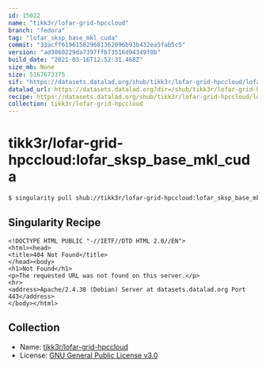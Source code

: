 ```yaml
---
id: 15022
name: "tikk3r/lofar-grid-hpccloud"
branch: "fedora"
tag: "lofar_sksp_base_mkl_cuda"
commit: "33acff619615829681362096b93b432ea5fab5c5"
version: "ad3060229da7397ffb73516d94349f0b"
build_date: "2021-03-16T12:52:31.468Z"
size_mb: None
size: 5167673375
sif: "https://datasets.datalad.org/shub/tikk3r/lofar-grid-hpccloud/lofar_sksp_base_mkl_cuda/2021-03-16-33acff61-ad306022/ad3060229da7397ffb73516d94349f0b.sif"
datalad_url: https://datasets.datalad.org?dir=/shub/tikk3r/lofar-grid-hpccloud/lofar_sksp_base_mkl_cuda/2021-03-16-33acff61-ad306022/
recipe: https://datasets.datalad.org/shub/tikk3r/lofar-grid-hpccloud/lofar_sksp_base_mkl_cuda/2021-03-16-33acff61-ad306022/Singularity
collection: tikk3r/lofar-grid-hpccloud
---
```


# tikk3r/lofar-grid-hpccloud:lofar_sksp_base_mkl_cuda

```bash
$ singularity pull shub://tikk3r/lofar-grid-hpccloud:lofar_sksp_base_mkl_cuda
```

## Singularity Recipe

```singularity
<!DOCTYPE HTML PUBLIC "-//IETF//DTD HTML 2.0//EN">
<html><head>
<title>404 Not Found</title>
</head><body>
<h1>Not Found</h1>
<p>The requested URL was not found on this server.</p>
<hr>
<address>Apache/2.4.38 (Debian) Server at datasets.datalad.org Port 443</address>
</body></html>
```

## Collection

 - Name: [tikk3r/lofar-grid-hpccloud](https://github.com/tikk3r/lofar-grid-hpccloud)
 - License: [GNU General Public License v3.0](https://api.github.com/licenses/gpl-3.0)

